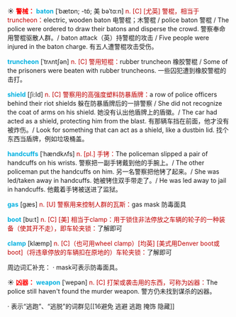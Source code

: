 ☀ <font color="red">**警械：**</font>
<font color="sky blue">**baton**</font> [ˈbætɒn; -tɒ̃; 美 bəˈtɑ:n]
<font color="#c00000">n. [C] [尤英] 警棍，相当于truncheon：</font>electric, wooden baton 电警棍；木警棍 / police baton 警棍 / The police were ordered to draw their batons and disperse the crowd. 警察奉命用警棍驱散人群。/ baton attack（英）持警棍的攻击 / Five people were injured in the baton charge. 有五人遭警棍攻击受伤。
                      
<font color="sky blue">**truncheon**</font> [ˈtrʌntʃən]
<font color="#c00000">n. [C] 警用短棍：</font>rubber truncheon 橡胶警棍 / Some of the prisoners were beaten with rubber truncheons. 一些囚犯遭到橡胶警棍的击打。

<font color="sky blue">**shield**</font> [ʃi:ld]
<font color="#c00000">n. [C] 警察用的高强度塑料防暴盾牌：</font>a row of police officers behind their riot shields 躲在防暴盾牌后的一排警察 / She did not recognize the coat of arms on his shield. 她没有认出他盾牌上的盾徽。/ The car had acted as a shield, protecting him from the blast. 有那辆车挡在前面，他才没有被炸伤。/ Look for something that can act as a shield, like a dustbin lid. 找个东西当盾牌，例如垃圾桶盖。           

<font color="sky blue">**handcuffs**</font> [ˈhændkʌfs]
<font color="#c00000">n. [pl.] 手铐：</font>The policeman slipped a pair of handcuffs on his wrists. 警察把一副手铐戴到他的手腕上。/ The other policeman put the handcuffs on him. 另一名警察把他铐了起来。/ She was led/taken away in handcuffs. 她被铐住双手带走了。/ He was led away to jail in handcuffs. 他戴着手铐被送进了监狱。

<font color="sky blue">**gas**</font> [ɡæs] 
<font color="#c00000">n. [U] 警察用来控制人群的瓦斯：</font>gas mask 防毒面具

<font color="sky blue">**boot**</font> [bu:t] 
<font color="#c00000">n. [C] [美] 相当于clamp：用于锁住非法停放之车辆的轮子的一种装备（使其开不走），即车轮夹锁：</font>了解即可
           
<font color="sky blue">**clamp**</font> [klæmp]
<font color="#c00000">n. [C]（也可用wheel clamp）[均英] [美式用Denver boot或boot]（将违章停放的车辆扣在原地的）车轮夹锁：</font>了解即可
 
周边词汇补充：
· mask可表示防毒面具。

☀ <font color="red">**凶器：**</font>
<font color="sky blue">**weapon**</font> [ˈwepən] 
<font color="#c00000">n. [C] 打架或袭击用的东西，可称为凶器：</font>The police still haven't found the murder weapon. 警方仍未找到谋杀的凶器。

· 表示“逃跑”、“逃脱”的词群见[[16避免 逃避 逃跑 掩饰 隐藏]]
